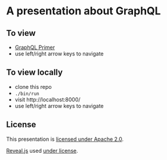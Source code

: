 # A presentation about GraphQL

## To view

  - [GraphQL Primer](https://benkimball.github.io/graphql-primer)
  - use left/right arrow keys to navigate

## To view locally

  - clone this repo
  - `./bin/run`
  - visit http://localhost:8000/
  - use left/right arrow keys to navigate

## License

This presentation is [licensed under Apache 2.0](LICENSE).

[Reveal.js](https://github.com/hakimel/reveal.js) used [under license](LICENSE.revealjs).
